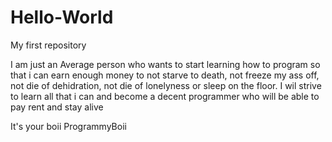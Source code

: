 # Hello-World
My first repository

I am just an Average person who wants to start learning how to program so that i can earn enough money to not starve to death, not freeze my ass off, not die of dehidration, not die of lonelyness or sleep on the floor.
I wil strive to learn all that i can and become a decent programmer who will be able to pay rent and stay alive

It's your boii
ProgrammyBoii
